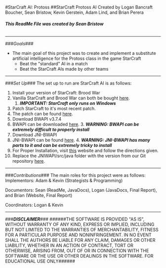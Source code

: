 #StarCraft AI: Protoss
##StarCraft Protoss AI Created by Logan Bancraft Boucher, Sean Bristow, Kevin Gerstein, Adam Lind, and Brian Perera
###### ***This ReadMe File was created by Sean Bristow***
- - - - 
###*Goals*###
* The main goal of this project was to create and implement a substitute artificial intelligence for the Protoss class in the game StarCraft
  * Beat the "standard" AI in a match
  * Beat the StarCraft AIs made by other teams

- - - - 
###*Set Up*###
The set up to run are StarCraft AI is as follows:

1. Install your version of StarCraft: Brood War
  1. Vanilla StarCraft and Brood War can both be bought [here](https://us.battle.net/shop/en/product/starcraft).
      1. ***IMPORTANT: StarCraft only runs on Windows***
2. Patch StarCraft to it's most recent patch.
  2. The patch can be found [here](https://us.battle.net/support/en/article/classic-game-patches).
3. Download BWAPI v3.7.4
  3. BWAPI can be downloaded [here](https://code.google.com/p/bwapi/downloads/list).
    3. ***WARNING: BWAPI can be extremely difficult to properly install***
4. Download JNI-BWAPI
  4. JNI-BWAPI can be found [here](https://github.com/JNIBWAPI/JNIBWAPI/releases).
    4. ***WARNING: JNI-BWAPI has many parts to it and can be extremely tricky to install***
5. For Proper Installation, visit [this](https://github.com/JNIBWAPI/JNIBWAPI/wiki/Getting-Started) website and follow the directions given.
6. Replace the JNIWAPI/src/java folder with the version from our Git repository [here](https://github.com/Sbristow94/StarcraftAI). 

- - - - 
###*Contributions*###
The main roles for this project were as follows:
Implementors: Adam & Kevin (Strategists & Programming)

Documentors: Sean (ReadMe, JavaDocs), Logan (JavaDocs, Final Report), and Brian (Website, Final Report)

Coordinators: Logan & Kevin

- - - -
###***DISCLAIMER***###
######THE SOFTWARE IS PROVIDED "AS IS", WITHOUT WARRANTY OF ANY KIND, EXPRESS OR IMPLIED, INCLUDING BUT NOT LIMITED TO THE WARRANTIES OF MERCHANTABILITY, FITNESS FOR A PARTICULAR PURPOSE AND NONINFRINGEMENT. IN NO EVENT SHALL THE AUTHORS BE LIABLE FOR ANY CLAIM, DAMAGES OR OTHER LIABILITY, WHETHER IN AN ACTION OF CONTRACT, TORT OR OTHERWISE, ARISING FROM, OUT OF OR IN CONNECTION WITH THE SOFTWARE OR THE USE OR OTHER DEALINGS IN THE SOFTWARE. FOR EDUCATIONAL USE ONLY######
